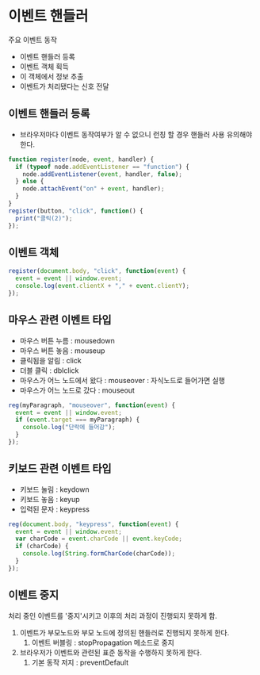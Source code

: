 # 이벤트 핸들러

주요 이벤트 동작

- 이벤트 핸들러 등록
- 이벤트 객체 획득
- 이 객체에서 정보 추출
- 이벤트가 처리됐다는 신호 전달

## 이벤트 핸들러 등록

- 브라우저마다 이벤트 동작여부가 알 수 없으니 런칭 할 경우 핸들러 사용 유의해야 한다.

```js
function register(node, event, handler) {
  if (typeof node.addEventListener == "function") {
    node.addEventListener(event, handler, false);
  } else {
    node.attachEvent("on" + event, handler);
  }
}
register(button, "click", function() {
  print("클릭(2)");
});
```

## 이벤트 객체

```js
register(document.body, "click", function(event) {
  event = event || window.event;
  console.log(event.clientX + "," + event.clientY);
});
```

## 마우스 관련 이벤트 타입

- 마우스 버튼 누름 : mousedown
- 마우스 버튼 놓음 : mouseup
- 클릭됨을 알림 : click
- 더블 클릭 : dblclick
- 마우스가 어느 노드에서 왔다 : mouseover : 자식노드로 들어가면 실행
- 마우스가 어느 노드로 갔다 : mouseout

```js
reg(myParagraph, "mouseover", function(event) {
  event = event || window.event;
  if (event.target === myParagraph) {
    console.log("단락에 들어감");
  }
});
```

## 키보드 관련 이벤트 타입

- 키보드 눌림 : keydown
- 키보드 놓음 : keyup
- 입력된 문자 : keypress

```js
reg(document.body, "keypress", function(event) {
  event = event || window.event;
  var charCode = event.charCode || event.keyCode;
  if (charCode) {
    console.log(String.formCharCode(charCode));
  }
});
```

## 이벤트 중지

처리 중인 이벤트를 '중지'시키고 이후의 처리 과정이 진행되지 못하게 함.

1. 이벤트가 부모노드와 부모 노드에 정의된 핸들러로 진행되지 못하게 한다.
   1. 이벤트 버블링 : stopPropagation 메소드로 중지
2. 브라우저가 이벤트와 관련된 표준 동작을 수행하지 못하게 한다.
   1. 기본 동작 저지 : preventDefault
